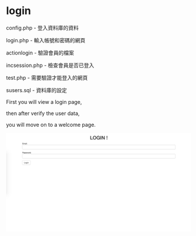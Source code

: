 # login

config.php - 登入資料庫的資料

login.php - 輸入帳號和密碼的網頁

actionlogin - 驗證會員的檔案

incsession.php - 檢查會員是否已登入

test.php - 需要驗證才能登入的網頁

susers.sql - 資料庫的設定

First you will view a login page,

then after verify the user data, 

you will move on to a welcome page.

![image](https://github.com/kuoenya/login/blob/master/1.gif)

